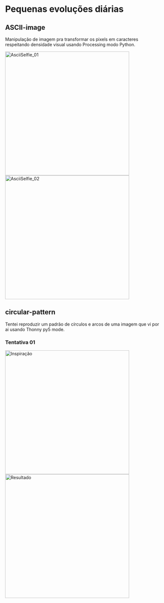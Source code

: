 # Pequenas evoluções diárias

## ASCII-image
Manipulação de imagem pra transformar os pixels em caracteres respeitando densidade visual usando Processing modo Python.

<img src="https://github.com/rgobatto/python-studies/assets/49801781/bf49e851-89d0-4a77-b21f-c41d46dd99c2" alt="AsciiSelfie_01" width="400"/>
<img src="https://github.com/rgobatto/python-studies/assets/49801781/04452691-865a-4418-939a-f395a7b1082e" alt="AsciiSelfie_02" width="400"/>

## circular-pattern
Tentei reproduzir um padrão de círculos e arcos de uma imagem que vi por ai usando Thonny py5 mode.

### Tentativa 01

<img src="https://github.com/rgobatto/python-studies/assets/49801781/97a2513c-529d-41aa-93a1-0ad7f06ae773" alt="Inspiração" height="400"/>
<img src="https://github.com/rgobatto/python-studies/assets/49801781/58fef0fd-6b33-4486-ad7d-a9ad4ea76f3a" alt="Resultado" width="400"/>

